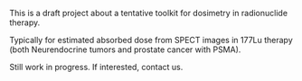 
This is a draft project about a tentative toolkit for dosimetry in radionuclide therapy. 

Typically for estimated absorbed dose from SPECT images in 177Lu therapy (both Neurendocrine tumors and prostate cancer with PSMA). 

Still work in progress. If interested, contact us. 


